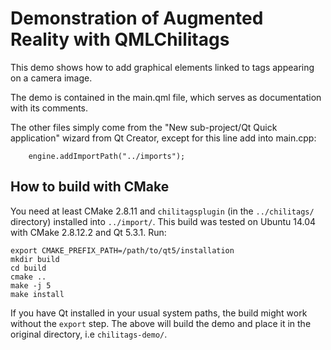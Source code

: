 Demonstration of Augmented Reality with QMLChilitags
====================================================

This demo shows how to add graphical elements linked to tags appearing on a
camera image.

The demo is contained in the main.qml file, which serves as documentation with
its comments.

The other files simply come from the "New sub-project/Qt Quick application"
wizard from Qt Creator, except for this line add into main.cpp:
```
    engine.addImportPath("../imports");
```

How to build with CMake
-----------------------

You need at least CMake 2.8.11 and `chilitagsplugin` (in the `../chilitags/`
directory) installed into `../import/`. This build was tested on Ubuntu 14.04
with CMake 2.8.12.2 and Qt 5.3.1. Run:

```
export CMAKE_PREFIX_PATH=/path/to/qt5/installation
mkdir build
cd build
cmake ..
make -j 5
make install
```

If you have Qt installed in your usual system paths, the build might work
without the `export` step. The above will build the demo and place it in the
original directory, i.e `chilitags-demo/`.

